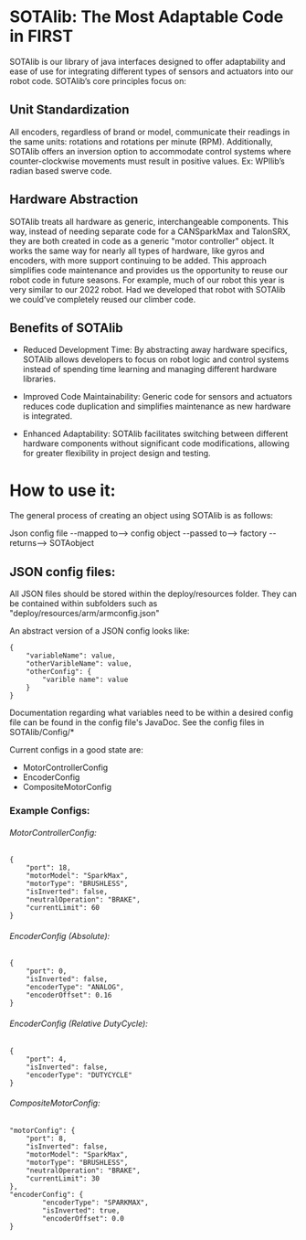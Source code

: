 # SOTAlib: The Most Adaptable Code in FIRST

SOTAlib is our library of java interfaces designed to offer adaptability and ease of use for integrating different types of sensors and actuators into our robot code. SOTAlib’s core principles focus on:

## Unit Standardization

All encoders, regardless of brand or model, communicate their readings in the same units: rotations and rotations per minute (RPM). Additionally, SOTAlib offers an inversion option to accommodate control systems where counter-clockwise movements must result in positive values. Ex: WPIlib’s radian based swerve code.

## Hardware Abstraction

SOTAlib treats all hardware as generic, interchangeable components. This way, instead of needing separate code for a CANSparkMax and TalonSRX, they are both created in code as a generic "motor controller" object. It works the same way for nearly all types of hardware, like gyros and encoders, with more support continuing to be added. This approach simplifies code maintenance and provides us the opportunity to reuse our robot code in future seasons. For example, much of our robot this year is very similar to our 2022 robot. Had we developed that robot with SOTAlib we could’ve completely reused our climber code.

## Benefits of SOTAlib

- Reduced Development Time: By abstracting away hardware specifics, SOTAlib allows developers to focus on robot logic and control systems instead of spending time learning and managing different hardware libraries.

- Improved Code Maintainability: Generic code for sensors and actuators reduces code duplication and simplifies maintenance as new hardware is integrated.

- Enhanced Adaptability: SOTAlib facilitates switching between different hardware components without significant code modifications, allowing for greater flexibility in project design and testing.

# How to use it:

The general process of creating an object using SOTAlib is as follows:

Json config file --mapped to--> config object --passed to--> factory --returns--> SOTAobject

## JSON config files:

All JSON files should be stored within the deploy/resources folder. They can be contained within subfolders such as "deploy/resources/arm/armconfig.json"

An abstract version of a JSON config looks like:

    {
        "variableName": value,
        "otherVaribleName": value,
        "otherConfig": {
            "varible name": value
        }
    }

Documentation regarding what variables need to be within a desired config file can be found in the config file's JavaDoc. See the config files in SOTAlib/Config/*

Current configs in a good state are:
- MotorControllerConfig
- EncoderConfig
- CompositeMotorConfig

### Example Configs:

###### MotorControllerConfig:

    {
        "port": 18,
        "motorModel": "SparkMax",
        "motorType": "BRUSHLESS",
        "isInverted": false,
        "neutralOperation": "BRAKE",
        "currentLimit": 60
    }
    
###### EncoderConfig (Absolute):

    {
        "port": 0,
        "isInverted": false,
        "encoderType": "ANALOG",
        "encoderOffset": 0.16
    }

###### EncoderConfig (Relative DutyCycle):

    {
        "port": 4,
        "isInverted": false,
        "encoderType": "DUTYCYCLE"
    }

###### CompositeMotorConfig:

    "motorConfig": {
        "port": 8,
        "isInverted": false,
        "motorModel": "SparkMax",
        "motorType": "BRUSHLESS",
        "neutralOperation": "BRAKE",
        "currentLimit": 30
    },
    "encoderConfig": {
            "encoderType": "SPARKMAX",
            "isInverted": true,
            "encoderOffset": 0.0
    }